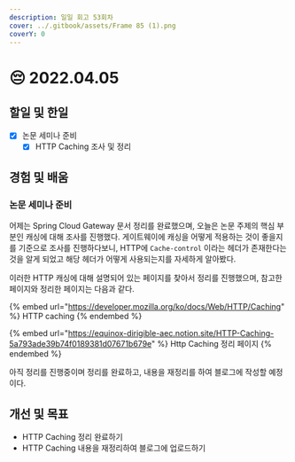 ```yaml
---
description: 일일 회고 53회차
cover: ../.gitbook/assets/Frame 85 (1).png
coverY: 0
---
```


# 😔 2022.04.05

## 할일 및 한일

* [x] 논문 세미나 준비
  * [x] HTTP Caching 조사 및 정리

## 경험 및 배움

### 논문 세미나 준비

어제는 Spring Cloud Gateway 문서 정리를 완료했으며, 오늘은 논문 주제의 핵심 부분인 캐싱에 대해 조사를 진행했다. 게이트웨이에 캐싱을 어떻게 적용하는 것이 좋을지를 기준으로 조사를 진행하다보니, HTTP에 `Cache-control` 이라는 헤더가 존재한다는 것을 알게 되었고 해당 헤더가 어떻게 사용되는지를 자세하게 알아봤다.

이러한 HTTP 캐싱에 대해 설명되어 있는 페이지를 찾아서 정리를 진행했으며, 참고한 페이지와 정리한 페이지는 다음과 같다.

{% embed url="https://developer.mozilla.org/ko/docs/Web/HTTP/Caching" %}
HTTP caching
{% endembed %}

{% embed url="https://equinox-dirigible-aec.notion.site/HTTP-Caching-5a793ade39b74f0189381d07671b679e" %}
Http Caching 정리 페이지
{% endembed %}



아직 정리를 진행중이며 정리를 완료하고, 내용을 재정리를 하여 블로그에 작성할 예정이다.

## 개선 및 목표

* HTTP Caching 정리 완료하기
* HTTP Caching 내용을 재정리하여 블로그에 업로드하기
